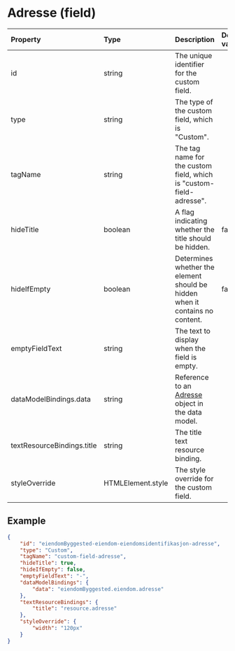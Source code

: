 # Adresse (field)

| Property                   | Type              | Description                                                                   | Default value |
| :------------------------- | :---------------- | :---------------------------------------------------------------------------- | :------------ |
| id                         | string            | The unique identifier for the custom field.                                   |               |
| type                       | string            | The type of the custom field, which is "Custom".                              |               |
| tagName                    | string            | The tag name for the custom field, which is "custom-field-adresse".           |               |
| hideTitle                  | boolean           | A flag indicating whether the title should be hidden.                         | false         |
| hideIfEmpty                | boolean           | Determines whether the element should be hidden when it contains no content.  | false         |
| emptyFieldText             | string            | The text to display when the field is empty.                                  |               |
| dataModelBindings.data     | string            | Reference to an [Adresse](../../classes/Adresse.js) object in the data model. |               |
| textResourceBindings.title | string            | The title text resource binding.                                              |               |
| styleOverride              | HTMLElement.style | The style override for the custom field.                                      |               |

## Example

```json
{
    "id": "eiendomByggested-eiendom-eiendomsidentifikasjon-adresse",
    "type": "Custom",
    "tagName": "custom-field-adresse",
    "hideTitle": true,
    "hideIfEmpty": false,
    "emptyFieldText": "-",
    "dataModelBindings": {
        "data": "eiendomByggested.eiendom.adresse"
    },
    "textResourceBindings": {
        "title": "resource.adresse"
    },
    "styleOverride": {
        "width": "120px"
    }
}
```
